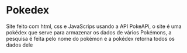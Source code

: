 # Pokedex
 Site feito com html, css e JavaScrips usando a API PokeAPi,  o site é uma pokédex que serve para armazenar os dados de vários Pokémons, a pesquisa é feita pelo nome do pokémon e a pokédex retorna todos os dados dele
